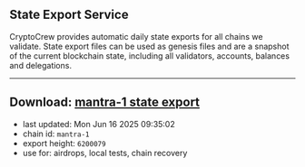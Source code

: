 ## State Export Service
CryptoCrew provides automatic daily state exports for all chains we validate. State export files can be used as genesis files and are a snapshot of the current blockchain state, including all validators, accounts, balances and delegations.

---
**Download: [mantra-1 state export](https://dl-eu2.ccvalidators.com/SERVICE/mantrachain/mantra-1_export_6200079.json)**
---

- last updated: Mon Jun 16 2025 09:35:02
- chain id: `mantra-1`
- export height: `6200079`
- use for: airdrops, local tests, chain recovery
